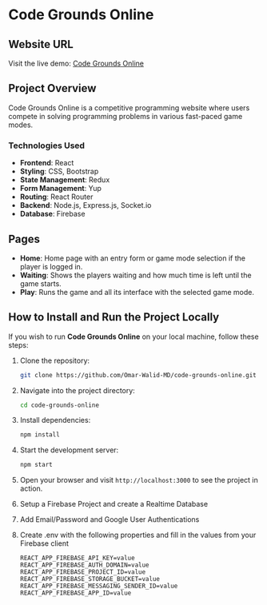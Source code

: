 # Code Grounds Online

## Website URL

Visit the live demo: [Code Grounds Online](https://code-grounds-online.netlify.app)

## Project Overview

Code Grounds Online is a competitive programming website where users compete in solving programming problems in various fast-paced game modes.


### Technologies Used
- **Frontend**: React
- **Styling**: CSS, Bootstrap
- **State Management**: Redux
- **Form Management**: Yup
- **Routing**: React Router
- **Backend**: Node.js, Express.js, Socket.io
- **Database**: Firebase

## Pages
- **Home**: Home page with an entry form or game mode selection if the player is logged in.
- **Waiting**: Shows the players waiting and how much time is left until the game starts.
- **Play**: Runs the game and all its interface with the selected game mode.


## How to Install and Run the Project Locally

If you wish to run **Code Grounds Online** on your local machine, follow these steps:

1. Clone the repository:
   ```bash
   git clone https://github.com/Omar-Walid-MD/code-grounds-online.git
   ```

2. Navigate into the project directory:
   ```bash
   cd code-grounds-online
   ```

3. Install dependencies:
   ```bash
   npm install
   ```

4. Start the development server:
   ```bash
   npm start
   ```

5. Open your browser and visit `http://localhost:3000` to see the project in action.

6. Setup a Firebase Project and create a Realtime Database

7. Add Email/Password and Google User Authentications

8. Create .env with the following properties and fill in the values from your Firebase client
    ```
    REACT_APP_FIREBASE_API_KEY=value
    REACT_APP_FIREBASE_AUTH_DOMAIN=value
    REACT_APP_FIREBASE_PROJECT_ID=value
    REACT_APP_FIREBASE_STORAGE_BUCKET=value
    REACT_APP_FIREBASE_MESSAGING_SENDER_ID=value
    REACT_APP_FIREBASE_APP_ID=value
    ```